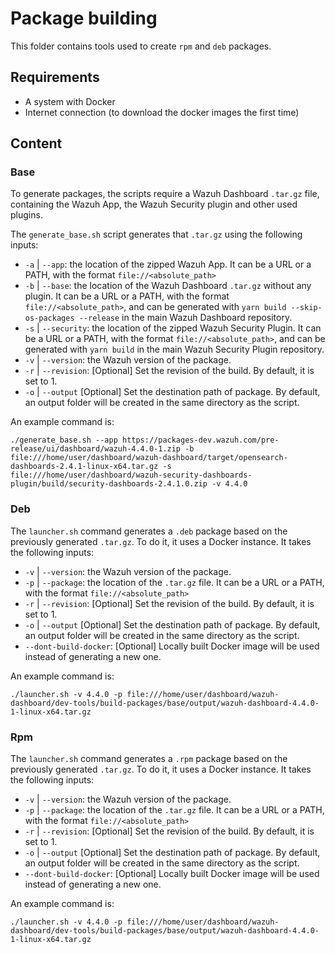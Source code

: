 # Package building
This folder contains tools used to create `rpm` and `deb` packages. 

## Requirements
 - A system with Docker
 - Internet connection (to download the docker images the first time)

## Content
### Base
To generate packages, the scripts require a Wazuh Dashboard `.tar.gz`  file, containing the Wazuh App, the Wazuh Security plugin and other used plugins. 

The `generate_base.sh` script generates that `.tar.gz` using the following inputs: 
- `-a` | `--app`: the location of the zipped Wazuh App. It can be a URL or a PATH, with the format `file://<absolute_path>`
- `-b` | `--base`: the location of the Wazuh Dashboard `.tar.gz` without any plugin. It can be a URL or a PATH, with the format `file://<absolute_path>`, and can be generated with `yarn build --skip-os-packages --release` in the main Wazuh Dashboard repository. 
- `-s` | `--security`: the location of the zipped Wazuh Security Plugin. It can be a URL or a PATH, with the format `file://<absolute_path>`, and can be generated with `yarn build` in the main Wazuh Security Plugin repository.
- `-v` | `--version`: the Wazuh version of the package.
- `-r` | `--revision`: [Optional] Set the revision of the build. By default, it is set to 1.
- `-o` | `--output` [Optional] Set the destination path of package. By default, an output folder will be created in the same directory as the script.

An example command is: 
```
./generate_base.sh --app https://packages-dev.wazuh.com/pre-release/ui/dashboard/wazuh-4.4.0-1.zip -b file:///home/user/dashboard/wazuh-dashboard/target/opensearch-dashboards-2.4.1-linux-x64.tar.gz -s file:///home/user/dashboard/wazuh-security-dashboards-plugin/build/security-dashboards-2.4.1.0.zip -v 4.4.0
```

### Deb
The `launcher.sh` command generates a `.deb` package based on the previously generated `.tar.gz`. To do it, it uses a Docker instance. It takes the following inputs:
- `-v` | `--version`: the Wazuh version of the package.
- `-p` | `--package`: the location of the `.tar.gz` file. It can be a URL or a PATH, with the format `file://<absolute_path>`
- `-r` | `--revision`: [Optional] Set the revision of the build. By default, it is set to 1.
- `-o` | `--output` [Optional] Set the destination path of package. By default, an output folder will be created in the same directory as the script. 
- `--dont-build-docker`: [Optional] Locally built Docker image will be used instead of generating a new one.

An example command is:
```
./launcher.sh -v 4.4.0 -p file:///home/user/dashboard/wazuh-dashboard/dev-tools/build-packages/base/output/wazuh-dashboard-4.4.0-1-linux-x64.tar.gz
```

### Rpm
The `launcher.sh` command generates a `.rpm` package based on the previously generated `.tar.gz`. To do it, it uses a Docker instance. It takes the following inputs:
- `-v` | `--version`: the Wazuh version of the package.
- `-p` | `--package`: the location of the `.tar.gz` file. It can be a URL or a PATH, with the format `file://<absolute_path>`
- `-r` | `--revision`: [Optional] Set the revision of the build. By default, it is set to 1.
- `-o` | `--output` [Optional] Set the destination path of package. By default, an output folder will be created in the same directory as the script. 
- `--dont-build-docker`: [Optional] Locally built Docker image will be used instead of generating a new one.

An example command is:
```
./launcher.sh -v 4.4.0 -p file:///home/user/dashboard/wazuh-dashboard/dev-tools/build-packages/base/output/wazuh-dashboard-4.4.0-1-linux-x64.tar.gz
```
